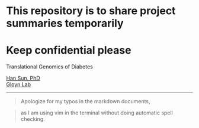 # This repository is to share project summaries temporarily

# Keep confidential please 

Translational Genomics of Diabetes

[Han Sun, PhD](https://profiles.stanford.edu/han-sun) \
[Gloyn Lab](https://med.stanford.edu/genomics-of-diabetes.html)

----------

> Apologize for my typos in the markdown documents,

> as I am using vim in the terminal without doing automatic spell checking.


